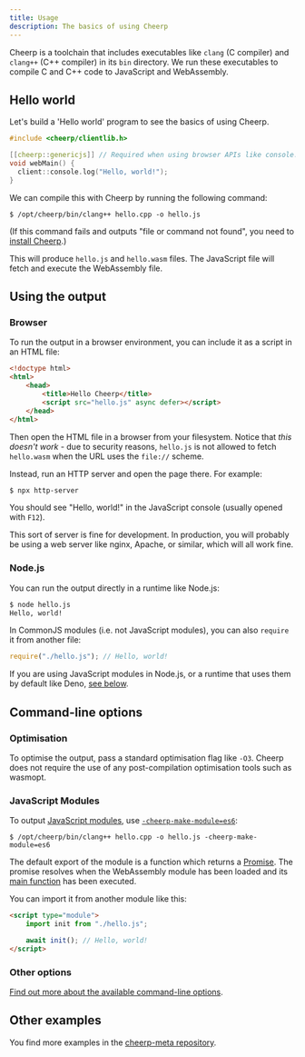 ```yaml
---
title: Usage
description: The basics of using Cheerp
---
```


Cheerp is a toolchain that includes executables like `clang` (C compiler) and `clang++` (C++ compiler) in its `bin` directory. We run these executables to compile C and C++ code to JavaScript and WebAssembly.

## Hello world

Let's build a 'Hello world' program to see the basics of using Cheerp.

```cpp title=hello.cpp
#include <cheerp/clientlib.h>

[[cheerp::genericjs]] // Required when using browser APIs like console.log
void webMain() {
  client::console.log("Hello, world!");
}
```

We can compile this with Cheerp by running the following command:

```shell
$ /opt/cheerp/bin/clang++ hello.cpp -o hello.js
```

(If this command fails and outputs "file or command not found", you need to [install Cheerp](/cheerp/getting-started/installation).)

This will produce `hello.js` and `hello.wasm` files. The JavaScript file will fetch and execute the WebAssembly file.

## Using the output

### Browser

To run the output in a browser environment, you can include it as a script in an HTML file:

```html title=index.html {5}
<!doctype html>
<html>
	<head>
		<title>Hello Cheerp</title>
		<script src="hello.js" async defer></script>
	</head>
</html>
```

Then open the HTML file in a browser from your filesystem. Notice that _this doesn't work_ - due to security reasons, `hello.js` is not allowed to fetch `hello.wasm` when the URL uses the `file://` scheme.

Instead, run an HTTP server and open the page there. For example:

```sh
$ npx http-server
```

You should see "Hello, world!" in the JavaScript console (usually opened with `F12`).

This sort of server is fine for development. In production, you will probably be using a web server like nginx, Apache, or similar, which will all work fine.

### Node.js

You can run the output directly in a runtime like Node.js:

```sh
$ node hello.js
Hello, world!
```

In CommonJS modules (i.e. not JavaScript modules), you can also `require` it from another file:

```js
require("./hello.js"); // Hello, world!
```

If you are using JavaScript modules in Node.js, or a runtime that uses them by default like Deno, [see below](#javascript-modules).

## Command-line options

### Optimisation

To optimise the output, pass a standard optimisation flag like `-O3`. Cheerp does not require the use of any post-compilation optimisation tools such as wasmopt.

### JavaScript Modules

To output [JavaScript modules][module], use [`-cheerp-make-module=es6`](/cheerp/reference/command-line-options/modules):

```shell "-cheerp-make-module=es6"
$ /opt/cheerp/bin/clang++ hello.cpp -o hello.js -cheerp-make-module=es6
```

The default export of the module is a function which returns a [Promise][promise]. The promise resolves when the WebAssembly module has been loaded and its [main function](/cheerp/reference/webMain) has been executed.

You can import it from another module like this:

```html
<script type="module">
	import init from "./hello.js";

	await init(); // Hello, world!
</script>
```

### Other options

[Find out more about the available command-line options](/cheerp/reference/command-line-options).

## Other examples

You find more examples in the [cheerp-meta repository](https://github.com/leaningtech/cheerp-meta/tree/master/examples).

[module]: https://developer.mozilla.org/en-US/docs/Web/JavaScript/Guide/Modules
[promise]: https://developer.mozilla.org/en-US/docs/Web/JavaScript/Reference/Global_Objects/Promise
